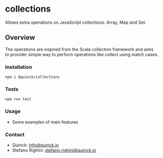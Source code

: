 # collections
Allows extra operations on JavaScript collections: Array, Map and Set.

## Overview
The operations are inspired from the Scala collection framework and aims to provider simple way to perform operations like collect using match cases.

### Installation
`npm i @quinck/collections`

### Tests
`npm run test`

### Usage
* Some examples of main features

### Contact
* Quinck: info@quinck.io
* Stefano Righini: stefano.righini@quinck.io
